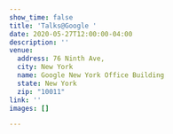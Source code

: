 ```yaml
---
show_time: false
title: 'Talks@Google '
date: 2020-05-27T12:00:00-04:00
description: ''
venue:
  address: 76 Ninth Ave,
  city: New York
  name: Google New York Office Building
  state: New York
  zip: "10011"
link: ''
images: []

---
```

